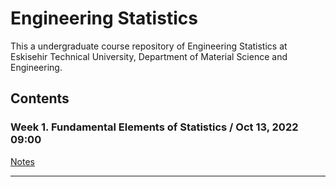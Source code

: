 # Engineering Statistics

This a undergraduate course repository of Engineering Statistics at Eskisehir Technical University, Department of Material Science and Engineering.

## Contents

### Week 1. Fundamental Elements of Statistics / Oct 13, 2022 09:00

[Notes](https://github.com/mcavs/ESTUMatse_2022Fall_EngineeringStatistics/blob/main/EngStat_Week1.pdf) 

---

